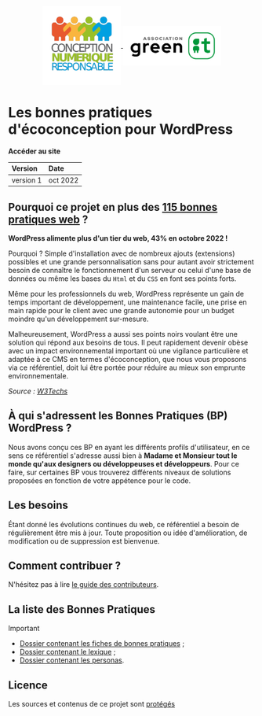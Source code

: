 <p align="center">
  <a href="https://collectif.greenit.fr/">
    <img align="center" alt="CNUMR" src="./public/logo-cnumr.png" width="160" />
  </a> 
    <img align="center" alt="Association Green IT" src="./public/logo-asso.png" width="200" />
</p>

# Les bonnes pratiques d'écoconception pour WordPress

**Accéder au site**

| Version   | Date     |
| :-------- | :------- |
| version 1 | oct 2022 |

## Pourquoi ce projet en plus des [115 bonnes pratiques web](https://github.com/cnumr/best-practices) ?

**WordPress alimente plus d'un tier du web, 43% en octobre 2022 !**

Pourquoi ? Simple d'installation avec de nombreux ajouts (extensions) possibles et une grande personnalisation sans pour autant avoir strictement besoin de connaître le fonctionnement d'un serveur ou celui d'une base de données ou même les bases du `Html` et du `CSS` en font ses points forts.

Même pour les professionnels du web, WordPress représente un gain de temps important de développement, une maintenance facile, une prise en main rapide pour le client avec une grande autonomie pour un budget moindre qu'un développement sur-mesure.

Malheureusement, WordPress a aussi ses points noirs voulant être une solution qui répond aux besoins de tous. Il peut rapidement devenir obèse avec un impact environnemental important où une vigilance particulière et adaptée à ce CMS en termes d'écoconception, que nous vous proposons via ce référentiel, doit lui être portée pour réduire au mieux son emprunte environnementale.

_Source : [W3Techs](https://w3techs.com/technologies/history_overview/content_management/all)_

## À qui s'adressent les Bonnes Pratiques (BP) WordPress ?

Nous avons conçu ces BP en ayant les différents profils d'utilisateur, en ce sens ce référentiel s'adresse aussi bien à **Madame et Monsieur tout le monde qu'aux designers ou développeuses et développeurs**. Pour ce faire, sur certaines BP vous trouverez différents niveaux de solutions proposées en fonction de votre appétence pour le code.

## Les besoins

Étant donné les évolutions continues du web, ce référentiel a besoin de régulièrement être mis à jour.
Toute proposition ou idée d'amélioration, de modification ou de suppression est bienvenue.

## Comment contribuer ?

N'hésitez pas à lire [le guide des contributeurs](CONTRIBUTING.md).

## La liste des Bonnes Pratiques

> [!IMPORTANT]
>
> - [Dossier contenant les fiches de bonnes pratiques](src/content/fiches/fr/) ;
> - [Dossier contenant le lexique](src/content/lexique/fr/) ;
> - [Dossier contenant les personas](src/content/personas/fr/).

## Licence

Les sources et contenus de ce projet sont [protégés](LICENCE.md)
